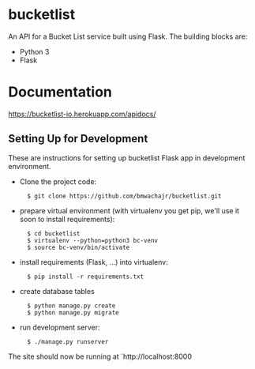 # bucketlist
An API for a Bucket List service built using Flask.
The building blocks are:

* Python 3
* Flask

# Documentation
https://bucketlist-io.herokuapp.com/apidocs/

## Setting Up for Development

These are instructions for setting up bucketlist Flask app
in development environment.

* Clone the project code:

        $ git clone https://github.com/bmwachajr/bucketlist.git

* prepare virtual environment
  (with virtualenv you get pip, we'll use it soon to install requirements):

        $ cd bucketlist
        $ virtualenv --python=python3 bc-venv
        $ source bc-venv/bin/activate


* install requirements (Flask, ...) into virtualenv:

        $ pip install -r requirements.txt

* create database tables

        $ python manage.py create
        $ python manage.py migrate

* run development server:

        $ ./manage.py runserver

The site should now be running at `http://localhost:8000
